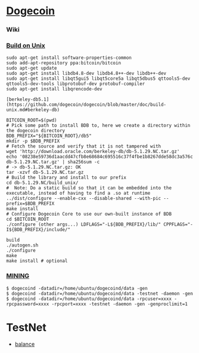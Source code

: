 # [Dogecoin](https://github.com/dogecoin/dogecoin)

### Wiki

### [Build on Unix](https://github.com/dogecoin/dogecoin/blob/master/doc/build-unix.md)

    sudo apt-get install software-properties-common
    sudo add-apt-repository ppa:bitcoin/bitcoin
    sudo apt-get update
    sudo apt-get install libdb4.8-dev libdb4.8++-dev libdb++-dev
    sudo apt-get install libqt5gui5 libqt5core5a libqt5dbus5 qttools5-dev qttools5-dev-tools libprotobuf-dev protobuf-compiler
    sudo apt-get install libqrencode-dev
    
    [berkeley-db5.1](https://github.com/dogecoin/dogecoin/blob/master/doc/build-unix.md#berkeley-db)
   
    BITCOIN_ROOT=$(pwd)
    # Pick some path to install BDB to, here we create a directory within the dogecoin directory
    BDB_PREFIX="${BITCOIN_ROOT}/db5"
    mkdir -p $BDB_PREFIX
    # Fetch the source and verify that it is not tampered with
    wget 'http://download.oracle.com/berkeley-db/db-5.1.29.NC.tar.gz'
    echo '08238e59736d1aacdd47cfb8e68684c695516c37f4fbe1b8267dde58dc3a576c db-5.1.29.NC.tar.gz' | sha256sum -c
    # -> db-5.1.29.NC.tar.gz: OK
    tar -xzvf db-5.1.29.NC.tar.gz
    # Build the library and install to our prefix
    cd db-5.1.29.NC/build_unix/
    #  Note: Do a static build so that it can be embedded into the executable, instead of having to find a .so at runtime
    ../dist/configure --enable-cxx --disable-shared --with-pic --prefix=$BDB_PREFIX
    make install
    # Configure Dogecoin Core to use our own-built instance of BDB
    cd $BITCOIN_ROOT
    ./configure (other args...) LDFLAGS="-L${BDB_PREFIX}/lib/" CPPFLAGS="-I${BDB_PREFIX}/include/"
    
    build
    ./autogen.sh
    ./configure
    make
    make install # optional
    

### [MINING](https://www.reddit.com/r/dogecoin/comments/3hbon4/how_to_run_a_dogecoin_testnet_node_its_easier/)

    $ dogecoind -datadir=/home/ubuntu/dogecoind/data -gen
    $ dogecoind -datadir=/home/ubuntu/dogecoind/data -testnet -daemon -gen
    $ dogecoind -datadir=/home/ubuntu/dogecoind/data -rpcuser=xxxx -rpcpassword=xxxx -rpcport=xxxx -testnet -daemon -gen -genproclimit=1

# TestNet

   - [balance](https://chain.so/testnet/doge)
